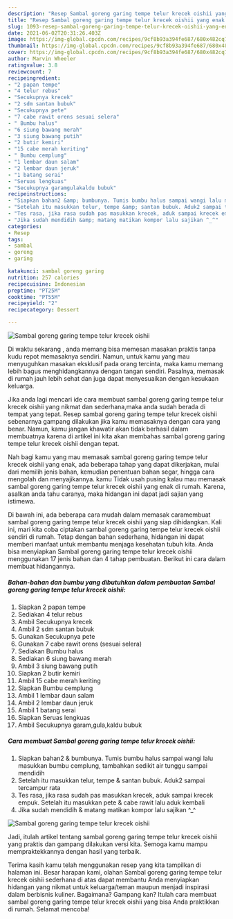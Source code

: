 ```yaml
---
description: "Resep Sambal goreng garing tempe telur krecek oishii yang enak dan Mudah Dibuat"
title: "Resep Sambal goreng garing tempe telur krecek oishii yang enak dan Mudah Dibuat"
slug: 1093-resep-sambal-goreng-garing-tempe-telur-krecek-oishii-yang-enak-dan-mudah-dibuat
date: 2021-06-02T20:31:26.403Z
image: https://img-global.cpcdn.com/recipes/9cf8b93a394fe687/680x482cq70/sambal-goreng-garing-tempe-telur-krecek-oishii-foto-resep-utama.jpg
thumbnail: https://img-global.cpcdn.com/recipes/9cf8b93a394fe687/680x482cq70/sambal-goreng-garing-tempe-telur-krecek-oishii-foto-resep-utama.jpg
cover: https://img-global.cpcdn.com/recipes/9cf8b93a394fe687/680x482cq70/sambal-goreng-garing-tempe-telur-krecek-oishii-foto-resep-utama.jpg
author: Marvin Wheeler
ratingvalue: 3.8
reviewcount: 7
recipeingredient:
- "2 papan tempe"
- "4 telur rebus"
- "Secukupnya krecek"
- "2 sdm santan bubuk"
- "Secukupnya pete"
- "7 cabe rawit orens sesuai selera"
- " Bumbu halus"
- "6 siung bawang merah"
- "3 siung bawang putih"
- "2 butir kemiri"
- "15 cabe merah keriting"
- " Bumbu cemplung"
- "1 lembar daun salam"
- "2 lembar daun jeruk"
- "1 batang serai"
- "Seruas lengkuas"
- "Secukupnya garamgulakaldu bubuk"
recipeinstructions:
- "Siapkan bahan2 &amp; bumbunya. Tumis bumbu halus sampai wangi lalu masukkan bumbu cemplung, tambahkan sedikit air tunggu sampai mendidih"
- "Setelah itu masukkan telur, tempe &amp; santan bubuk. Aduk2 sampai tercampur rata"
- "Tes rasa, jika rasa sudah pas masukkan krecek, aduk sampai krecek empuk. Setelah itu masukkan pete &amp; cabe rawit lalu aduk kembali"
- "Jika sudah mendidih &amp; matang matikan kompor lalu sajikan ^_^"
categories:
- Resep
tags:
- sambal
- goreng
- garing

katakunci: sambal goreng garing 
nutrition: 257 calories
recipecuisine: Indonesian
preptime: "PT25M"
cooktime: "PT55M"
recipeyield: "2"
recipecategory: Dessert

---
```



![Sambal goreng garing tempe telur krecek oishii](https://img-global.cpcdn.com/recipes/9cf8b93a394fe687/680x482cq70/sambal-goreng-garing-tempe-telur-krecek-oishii-foto-resep-utama.jpg)

Di waktu  sekarang , anda memang bisa memesan masakan praktis tanpa kudu repot memasaknya sendiri. Namun, untuk kamu yang mau menyuguhkan masakan eksklusif pada orang tercinta, maka kamu memang lebih bagus menghidangkannya dengan tangan sendiri. Pasalnya, memasak di rumah jauh lebih sehat dan juga dapat menyesuaikan dengan kesukaan keluarga.

Jika anda lagi mencari ide cara membuat sambal goreng garing tempe telur krecek oishii yang nikmat dan sederhana,maka anda sudah berada di tempat yang tepat. Resep sambal goreng garing tempe telur krecek oishii  sebenarnya gampang dilakukan jika kamu memasaknya dengan cara yang benar. Namun, kamu jangan khawatir akan tidak berhasil dalam membuatnya 
karena di artikel ini kita akan membahas sambal goreng garing tempe telur krecek oishii dengan tepat.  



Nah bagi kamu yang mau memasak sambal goreng garing tempe telur krecek oishii yang enak, ada beberapa tahap yang dapat dikerjakan, mulai dari memilih jenis bahan, kemudian penentuan bahan segar, hingga cara mengolah dan menyajikannya. kamu Tidak usah pusing kalau mau memasak sambal goreng garing tempe telur krecek oishii yang enak di rumah. Karena, asalkan anda  tahu caranya, maka hidangan ini dapat jadi sajian yang istimewa.

Di bawah ini, ada beberapa cara mudah dalam memasak caramembuat sambal goreng garing tempe telur krecek oishii yang siap dihidangkan. Kali ini, mari kita coba ciptakan sambal goreng garing tempe telur krecek oishii sendiri di rumah. Tetap dengan bahan sederhana, hidangan ini dapat memberi manfaat untuk membantu menjaga kesehatan tubuh kita. Anda bisa menyiapkan Sambal goreng garing tempe telur krecek oishii menggunakan 17 jenis bahan dan 4 tahap pembuatan. Berikut ini cara dalam membuat hidangannya.

<!--inarticleads1-->

##### Bahan-bahan dan bumbu yang dibutuhkan dalam pembuatan Sambal goreng garing tempe telur krecek oishii:

1. Siapkan 2 papan tempe
1. Sediakan 4 telur rebus
1. Ambil Secukupnya krecek
1. Ambil 2 sdm santan bubuk
1. Gunakan Secukupnya pete
1. Gunakan 7 cabe rawit orens (sesuai selera)
1. Sediakan  Bumbu halus
1. Sediakan 6 siung bawang merah
1. Ambil 3 siung bawang putih
1. Siapkan 2 butir kemiri
1. Ambil 15 cabe merah keriting
1. Siapkan  Bumbu cemplung
1. Ambil 1 lembar daun salam
1. Ambil 2 lembar daun jeruk
1. Ambil 1 batang serai
1. Siapkan Seruas lengkuas
1. Ambil Secukupnya garam,gula,kaldu bubuk




<!--inarticleads2-->

##### Cara membuat Sambal goreng garing tempe telur krecek oishii:

1. Siapkan bahan2 &amp; bumbunya. Tumis bumbu halus sampai wangi lalu masukkan bumbu cemplung, tambahkan sedikit air tunggu sampai mendidih
1. Setelah itu masukkan telur, tempe &amp; santan bubuk. Aduk2 sampai tercampur rata
1. Tes rasa, jika rasa sudah pas masukkan krecek, aduk sampai krecek empuk. Setelah itu masukkan pete &amp; cabe rawit lalu aduk kembali
1. Jika sudah mendidih &amp; matang matikan kompor lalu sajikan ^_^
<img src="//assets-global.cpcdn.com/assets/icons/button_play-2c75c40dde080a61004c1f40b05d8f140eaff45d7e9e6481dc71c63d2e7c4909.png" alt="Sambal goreng garing tempe telur krecek oishii">



Jadi, itulah artikel tentang  sambal goreng garing tempe telur krecek oishii  yang praktis dan gampang dilakukan versi kita. Semoga kamu mampu mempraktekkannya dengan hasil yang terbaik. 

Terima kasih kamu telah menggunakan resep yang kita tampilkan di halaman ini. Besar harapan kami, olahan  Sambal goreng garing tempe telur krecek oishii sederhana di atas dapat membantu Anda menyiapkan hidangan yang nikmat untuk keluarga/teman maupun menjadi inspirasi dalam berbisnis kuliner. Bagaimana? Gampang kan? Itulah cara membuat sambal goreng garing tempe telur krecek oishii yang bisa Anda praktikkan di rumah. Selamat mencoba!

